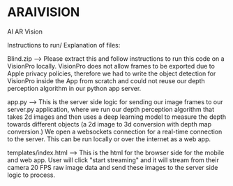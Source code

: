 # ARAIVISION
AI AR Vision 


Instructions to run/ Explanation of files: 

Blind.zip --> Please extract this and follow instructions to run this code on a VisionPro locally. VisionPro does not allow frames to be exported due to Apple privacy policies, therefore we had to write the object detection for VisionPro inside the App from scratch and could not reuse our depth perception algorithm in our python app server.

app.py --> This is the server side logic for sending our image frames to our server.py application, where we run our depth perception algorithm that takes 2d images and then uses a deep learning model to measure the depth towards different objects (a 2d image to 3d conversion with depth map conversion.) We open a websockets connection for a real-time connection to the server. This can be run locally or over the internet as a web app. 

templates/index.html --> This is the html for the browser side for the mobile and web app. User will click "start streaming" and it will stream from their camera 20 FPS raw image data and send these images to the server side logic to process. 
